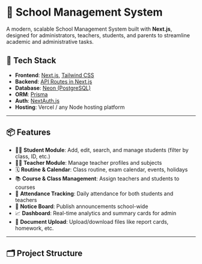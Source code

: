 # 🏫 School Management System

A modern, scalable School Management System built with **Next.js**, designed for administrators, teachers, students, and parents to streamline academic and administrative tasks.

## 🚀 Tech Stack

- **Frontend**: [Next.js](https://nextjs.org/), [Tailwind CSS](https://tailwindcss.com/)
- **Backend**: [API Routes in Next.js](https://nextjs.org/docs/api-routes/introduction)
- **Database**: [Neon (PostgreSQL)](https://neon.tech/)
- **ORM**: [Prisma](https://www.prisma.io/)
- **Auth**: [NextAuth.js](https://next-auth.js.org/)
- **Hosting**: Vercel / any Node hosting platform

---

## 📦 Features

- 🧑‍🎓 **Student Module**: Add, edit, search, and manage students (filter by class, ID, etc.)
- 👩‍🏫 **Teacher Module**: Manage teacher profiles and subjects
- 🗓️ **Routine & Calendar**: Class routine, exam calendar, events, holidays
- 📚 **Course & Class Management**: Assign teachers and students to courses
- 🧾 **Attendance Tracking**: Daily attendance for both students and teachers
- 💬 **Notice Board**: Publish announcements school-wide
- 📈 **Dashboard**: Real-time analytics and summary cards for admin
- 📁 **Document Upload**: Upload/download files like report cards, homework, etc.

---

## 🗂️ Project Structure
